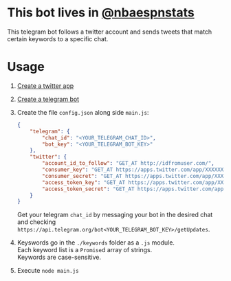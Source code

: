 # This bot lives in [@nbaespnstats](https://t.me/nbaespnstats)
This telegram bot follows a twitter account and sends tweets that match certain keywords to a specific chat.

# Usage
1. [Create a twitter app](https://apps.twitter.com)

2. [Create a telegram bot](https://core.telegram.org/bots#3-how-do-i-create-a-bot)

3. Create the file `config.json` along side `main.js`:
    ```json
    {
        "telegram": {
            "chat_id": "<YOUR_TELEGRAM_CHAT_ID>",
            "bot_key": "<YOUR_TELEGRAM_BOT_KEY>"
        },
        "twitter": {
            "account_id_to_follow": "GET_AT http://idfromuser.com/",
            "consumer_key": "GET_AT https://apps.twitter.com/app/XXXXXXXX/keys",
            "consumer_secret": "GET_AT https://apps.twitter.com/app/XXXXXXXX/keys",
            "access_token_key": "GET_AT https://apps.twitter.com/app/XXXXXXXX/keys",
            "access_token_secret": "GET_AT https://apps.twitter.com/app/XXXXXXXX/keys"
        }
    }
    ```
    Get your telegram `chat_id` by messaging your bot in the desired chat and checking `https://api.telegram.org/bot<YOUR_TELEGRAM_BOT_KEY>/getUpdates`.  

4. Keyswords go in the `./keywords` folder as a `.js` module.  
    Each keyword list is a `Promise`d array of strings.  
    Keywords are case-sensitive.

5. Execute `node main.js` 

